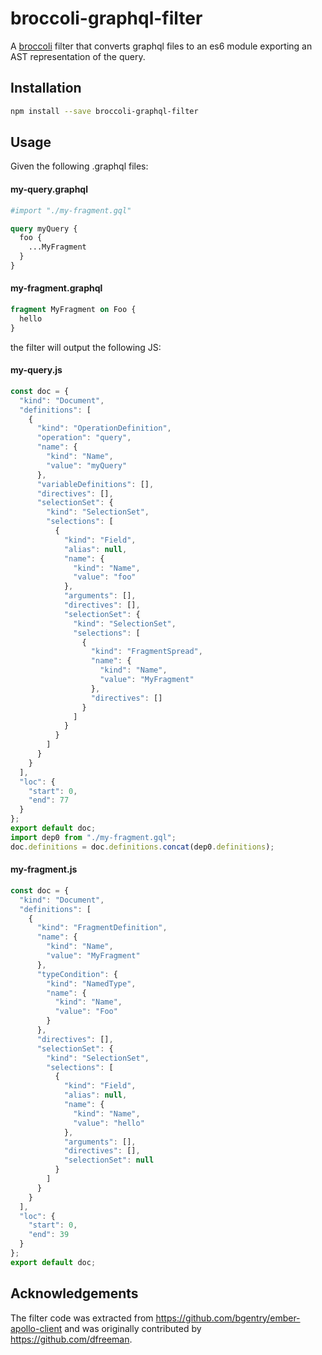 # broccoli-graphql-filter
A [broccoli](https://github.com/joliss/broccoli) filter that converts graphql files to an es6 module exporting an AST representation of the query.

## Installation

```bash
npm install --save broccoli-graphql-filter
```

## Usage

Given the following .graphql files:

#### my-query.graphql
```graphql
#import "./my-fragment.gql"

query myQuery {
  foo {
    ...MyFragment
  }
}
```

#### my-fragment.graphql
```graphql
fragment MyFragment on Foo {
  hello
}
```

the filter will output the following JS:

#### my-query.js
```js
const doc = {
  "kind": "Document",
  "definitions": [
    {
      "kind": "OperationDefinition",
      "operation": "query",
      "name": {
        "kind": "Name",
        "value": "myQuery"
      },
      "variableDefinitions": [],
      "directives": [],
      "selectionSet": {
        "kind": "SelectionSet",
        "selections": [
          {
            "kind": "Field",
            "alias": null,
            "name": {
              "kind": "Name",
              "value": "foo"
            },
            "arguments": [],
            "directives": [],
            "selectionSet": {
              "kind": "SelectionSet",
              "selections": [
                {
                  "kind": "FragmentSpread",
                  "name": {
                    "kind": "Name",
                    "value": "MyFragment"
                  },
                  "directives": []
                }
              ]
            }
          }
        ]
      }
    }
  ],
  "loc": {
    "start": 0,
    "end": 77
  }
};
export default doc;
import dep0 from "./my-fragment.gql";
doc.definitions = doc.definitions.concat(dep0.definitions);
```

#### my-fragment.js
```js
const doc = {
  "kind": "Document",
  "definitions": [
    {
      "kind": "FragmentDefinition",
      "name": {
        "kind": "Name",
        "value": "MyFragment"
      },
      "typeCondition": {
        "kind": "NamedType",
        "name": {
          "kind": "Name",
          "value": "Foo"
        }
      },
      "directives": [],
      "selectionSet": {
        "kind": "SelectionSet",
        "selections": [
          {
            "kind": "Field",
            "alias": null,
            "name": {
              "kind": "Name",
              "value": "hello"
            },
            "arguments": [],
            "directives": [],
            "selectionSet": null
          }
        ]
      }
    }
  ],
  "loc": {
    "start": 0,
    "end": 39
  }
};
export default doc;
```

## Acknowledgements
The filter code was extracted from https://github.com/bgentry/ember-apollo-client and was originally contributed by https://github.com/dfreeman.
